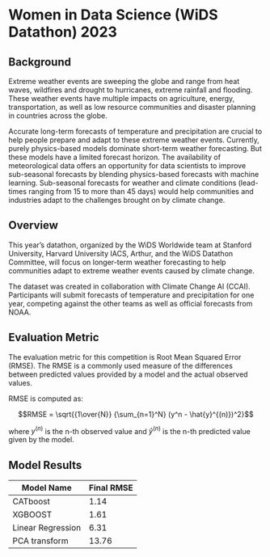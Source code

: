 # Women in Data Science (WiDS Datathon) 2023
## Background
Extreme weather events are sweeping the globe and range from heat waves, wildfires and drought to hurricanes, extreme rainfall and flooding. These weather events have multiple impacts on agriculture, energy, transportation, as well as low resource communities and disaster planning in countries across the globe.

Accurate long-term forecasts of temperature and precipitation are crucial to help people prepare and adapt to these extreme weather events. Currently, purely physics-based models dominate short-term weather forecasting. But these models have a limited forecast horizon. The availability of meteorological data offers an opportunity for data scientists to improve sub-seasonal forecasts by blending physics-based forecasts with machine learning. Sub-seasonal forecasts for weather and climate conditions (lead-times ranging from 15 to more than 45 days) would help communities and industries adapt to the challenges brought on by climate change.

## Overview
This year’s datathon, organized by the WiDS Worldwide team at Stanford University, Harvard University IACS, Arthur, and the WiDS Datathon Committee, will focus on longer-term weather forecasting to help communities adapt to extreme weather events caused by climate change.

The dataset was created in collaboration with Climate Change AI (CCAI). Participants will submit forecasts of temperature and precipitation for one year, competing against the other teams as well as official forecasts from NOAA.

## Evaluation Metric
The evaluation metric for this competition is Root Mean Squared Error (RMSE). The RMSE is a commonly used measure of the differences between predicted values provided by a model and the actual observed values.

RMSE is computed as:

$$RMSE = \sqrt{{1\over{N}} {\sum_{n=1}^N} (y^n - \hat{y}^{(n)})^2}$$

where $y^{(n)}$ is the n-th observed value and $\hat{y}^{(n)}$ is the n-th predicted value given by the model.

## Model Results

| Model Name | Final RMSE |
| ---------- | ---------- |
| CATboost | 1.14 |
| XGBOOST | 1.61 | 
| Linear Regression | 6.31 |
| PCA transform | 13.76 | 
